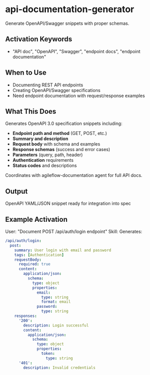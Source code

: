 # api-documentation-generator

Generate OpenAPI/Swagger snippets with proper schemas.

## Activation Keywords
- "API doc", "OpenAPI", "Swagger", "endpoint docs", "endpoint documentation"

## When to Use
- Documenting REST API endpoints
- Creating OpenAPI/Swagger specifications
- Need endpoint documentation with request/response examples

## What This Does
Generates OpenAPI 3.0 specification snippets including:
- **Endpoint path and method** (GET, POST, etc.)
- **Summary and description**
- **Request body** with schema and examples
- **Response schemas** (success and error cases)
- **Parameters** (query, path, header)
- **Authentication** requirements
- **Status codes** and descriptions

Coordinates with agileflow-documentation agent for full API docs.

## Output
OpenAPI YAML/JSON snippet ready for integration into spec

## Example Activation
User: "Document POST /api/auth/login endpoint"
Skill: Generates:
```yaml
/api/auth/login:
  post:
    summary: User login with email and password
    tags: [Authentication]
    requestBody:
      required: true
      content:
        application/json:
          schema:
            type: object
            properties:
              email:
                type: string
                format: email
              password:
                type: string
    responses:
      '200':
        description: Login successful
        content:
          application/json:
            schema:
              type: object
              properties:
                token:
                  type: string
      '401':
        description: Invalid credentials
```
